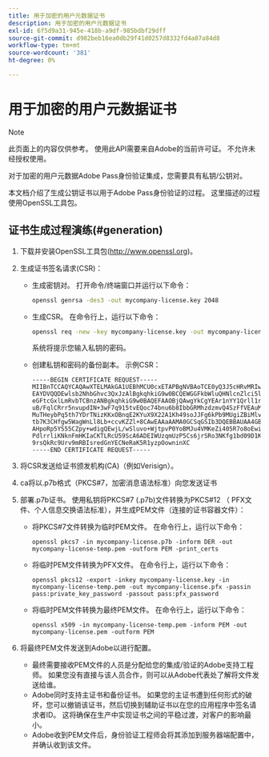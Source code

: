 ```yaml
---
title: 用于加密的用户元数据证书
description: 用于加密的用户元数据证书
exl-id: 6f5d9a31-945e-418b-a9df-985bdbf29dff
source-git-commit: d982beb16ea0db29f41d0257d8332fd4a07a84d8
workflow-type: tm+mt
source-wordcount: '381'
ht-degree: 0%

---
```


# 用于加密的用户元数据证书

>[!NOTE]
>
>此页面上的内容仅供参考。 使用此API需要来自Adobe的当前许可证。 不允许未经授权使用。

对于加密的用户元数据Adobe Pass身份验证集成，您需要具有私钥/公钥对。

本文档介绍了生成公钥证书以用于Adobe Pass身份验证的过程。 这里描述的过程使用OpenSSL工具包。

## 证书生成过程演练(#generation)

1. 下载并安装OpenSSL工具包(http://www.openssl.org)。

1. 生成证书签名请求(CSR)：

   * 生成密钥对。  打开命令/终端窗口并运行以下命令：

     ```bash
     openssl genrsa -des3 -out mycompany-license.key 2048
     ```

   * 生成CSR。 在命令行上，运行以下命令：

     ```bash
     openssl req -new -key mycompany-license.key -out mycompany-license.csr -batch
     ```

     系统将提示您输入私钥的密码。

   * 创建私钥和密码的备份副本。 示例CSR：

     ```
     -----BEGIN CERTIFICATE REQUEST-----
     MIIBnTCCAQYCAQAwXTELMAkGA1UEBhMCU0cxETAPBgNVBAoTCE0yQ3J5cHRvMRIw
     EAYDVQQDEwlsb2NhbGhvc3QxJzAlBgkqhkiG9w0BCQEWGGFkbWluQHNlcnZlci5l
     eGFtcGxlLmRvbTCBnzANBgkqhkiG9w0BAQEFAAOBjQAwgYkCgYEAr1nYY1Qrll1r
     uB/FqlCRrr5nvupdIN+3wF7q915tvEQoc74bnu6b8IbbGRMhzdzmvQ4SzFfVEAuM
     MuTHeybPq5th7YDrTNizKKxOBnqE2KYuX9X22A1Kh49soJJFg6kPb9MUgiZBiMlv
     tb7K3CHfgw5WagWnLl8Lb+ccvKZZl+8CAwEAAaAAMA0GCSqGSIb3DQEBBAUAA4GB
     AHpoRp5YS55CZpy+wdigQEwjL/wSluvo+WjtpvP0YoBMJu4VMKeZi405R7o8oEwi
     PdlrrliKNknFmHKIaCKTLRcU59ScA6ADEIWUzqmUzP5Cs6jrSRo3NKfg1bd09D1K
     9rsQkRc9Urv9mRBIsredGnYECNeRaK5R1yzpOowninXC
     -----END CERTIFICATE REQUEST-----
     ```

1. 将CSR发送给证书颁发机构(CA)（例如Verisign）。

1. ca将以.p7b格式（PKCS#7，加密消息语法标准）向您发送证书

1. 部署.p7b证书。 使用私钥将PKCS#7 (.p7b)文件转换为PKCS#12 （ PFX文件、个人信息交换语法标准），并生成PEM文件（连接的证书容器文件）：

   * 将PKCS#7文件转换为临时PEM文件。 在命令行上，运行以下命令：

     ```
     openssl pkcs7 -in mycompany-license.p7b -inform DER -out mycompany-license-temp.pem -outform PEM -print_certs
     ```

   * 将临时PEM文件转换为PFX文件。  在命令行上，运行以下命令：

     ```
     openssl pkcs12 -export -inkey mycompany-license.key -in mycompany-license-temp.pem -out mycompany-license.pfx -passin pass:private_key_password -passout pass:pfx_password
     ```

   * 将临时PEM文件转换为最终PEM文件。 在命令行上，运行以下命令：

     ```
     openssl x509 -in mycompany-license-temp.pem -inform PEM -out mycompany-license.pem -outform PEM
     ```

1. 将最终PEM文件发送到Adobe以进行配置。

   * 最终需要接收PEM文件的人员是分配给您的集成/验证的Adobe支持工程师。 如果您没有直接与该人员合作，则可以从Adobe代表处了解将文件发送给谁。
   * Adobe同时支持主证书和备份证书。 如果您的主证书遭到任何形式的破坏，您可以撤销该证书，然后切换到辅助证书以在您的应用程序中签名请求者ID。 这将确保在生产中实现证书之间的平稳过渡，对客户的影响最小。
   * Adobe收到PEM文件后，身份验证工程师会将其添加到服务器端配置中，并确认收到该文件。
